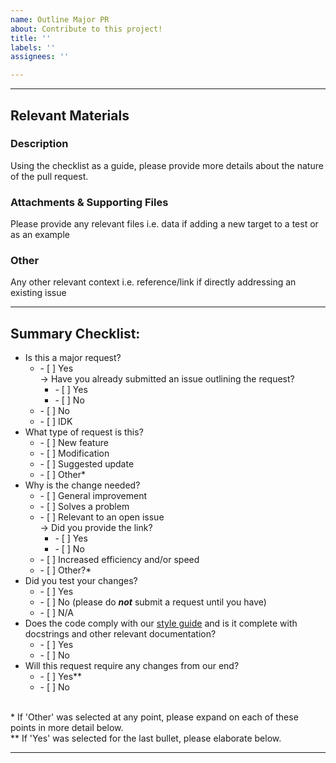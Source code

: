 ```yaml
---
name: Outline Major PR
about: Contribute to this project!
title: ''
labels: ''
assignees: ''

---
```


------

## Relevant Materials

### Description

Using the checklist as a guide, please provide more details about the nature of the pull request. 

### Attachments & Supporting Files

Please provide any relevant files i.e. data if adding a new target to a test or as an example

### Other

Any other relevant context i.e. reference/link if directly addressing an existing issue

------

## Summary Checklist:

- Is this a major request? <ul><li>- [ ] Yes <br/> &rightarrow; Have you already submitted an issue outlining the request?<ul><li>- [ ] Yes</li><li>- [ ] No</li></ul></li><li>- [ ] No</li><li>- [ ] IDK</li></ul>
- What type of request is this? <ul><li>- [ ] New feature</li><li>- [ ] Modification</li><li>- [ ] Suggested update</li><li>- [ ] Other*</li></ul>
- Why is the change needed? <ul><li>- [ ] General improvement</li><li>- [ ] Solves a problem </li><li>- [ ] Relevant to an open issue <br/> &rightarrow; Did you provide the link?<ul><li>- [ ] Yes</li><li>- [ ] No</li></ul></li><li>- [ ] Increased efficiency and/or speed</li><li>- [ ] Other?*</li></ul>
- Did you test your changes? <ul><li>- [ ] Yes</li><li>- [ ] No (please do ***not*** submit a request until you have)</li><li>- [ ] N/A</li></ul>
- Does the code comply with our [style guide](https://github.com/ashleychontos/pySYD/blob/master/CONTRIBUTING.rst) and is it complete with docstrings and other relevant documentation? <ul><li>- [ ] Yes</li><li>- [ ] No</li></ul>
- Will this request require any changes from our end? <ul><li>- [ ] Yes**</li><li>- [ ] No</li></ul>
<br/>
* If 'Other' was selected at any point, please expand on each of these points in more detail below. <br/>** If 'Yes' was selected for the last bullet, please elaborate below. 

------
